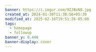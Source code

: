 ```yaml
---
banner: https://i.imgur.com/9ZJBvN8.jpg
created_at: 2024-01-30T11:38:56+05:30
modified_at: 2025-02-16T19:51:26-05:00
tags:
  - homepage
  - followup
banner_y: 0.446
banner-display: cover
---
```

